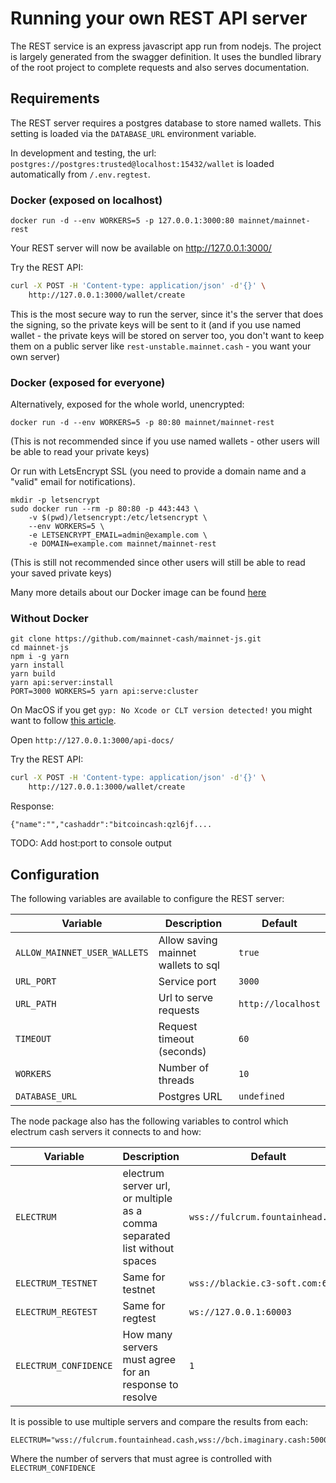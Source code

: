 # Running your own REST API server

The REST service is an express javascript app run from nodejs. The project is largely generated from the swagger definition. It uses the bundled library of the root project to complete requests and also serves documentation.

## Requirements

The REST server requires a postgres database to store named wallets. This setting is loaded via the `DATABASE_URL` environment variable.

In development and testing, the url: `postgres://postgres:trusted@localhost:15432/wallet` is loaded automatically from `/.env.regtest`.

### Docker (exposed on localhost) <Badge text="recommended" type="tip"/>

```shell
docker run -d --env WORKERS=5 -p 127.0.0.1:3000:80 mainnet/mainnet-rest
```

Your REST server will now be available on http://127.0.0.1:3000/

Try the REST API:

```sh
curl -X POST -H 'Content-type: application/json' -d'{}' \
    http://127.0.0.1:3000/wallet/create
```

This is the most secure way to run the server, since it's the server that does the signing, so the private keys
will be sent to it (and if you use named wallet - the private keys will be stored on server too, you don't want to
keep them on a public server like `rest-unstable.mainnet.cash` - you want your own server)

### Docker (exposed for everyone) <Badge text="not recommended" type="warning"/>

Alternatively, exposed for the whole world, unencrypted:  

```shell
docker run -d --env WORKERS=5 -p 80:80 mainnet/mainnet-rest
```

(This is not recommended since if you use named wallets - other users will be able to read your private keys)

Or run with LetsEncrypt SSL (you need to provide a domain name and a "valid" email for notifications). 

```shell
mkdir -p letsencrypt
sudo docker run --rm -p 80:80 -p 443:443 \
    -v $(pwd)/letsencrypt:/etc/letsencrypt \
    --env WORKERS=5 \
    -e LETSENCRYPT_EMAIL=admin@example.com \
    -e DOMAIN=example.com mainnet/mainnet-rest
```

(This is still not recommended since other users will still be able to read your saved private keys)

Many more details about our Docker image can be found [here](https://github.com/mainnet-cash/mainnet-js/blob/master/generated/serve/docker/README.md)

### Without Docker <Badge text="safe, but hard" type="tip"/>

```shell
git clone https://github.com/mainnet-cash/mainnet-js.git
cd mainnet-js
npm i -g yarn
yarn install
yarn build
yarn api:server:install
PORT=3000 WORKERS=5 yarn api:serve:cluster
```

On MacOS if you get `gyp: No Xcode or CLT version detected!` you might want to follow 
[this article](https://medium.com/flawless-app-stories/gyp-no-xcode-or-clt-version-detected-macos-catalina-anansewaa-38b536389e8d).

Open `http://127.0.0.1:3000/api-docs/`

Try the REST API:

```sh
curl -X POST -H 'Content-type: application/json' -d'{}' \
    http://127.0.0.1:3000/wallet/create
```

Response:

```
{"name":"","cashaddr":"bitcoincash:qzl6jf....
```

TODO: Add host:port to console output

## Configuration

The following variables are available to configure the REST server:

| Variable | Description | Default|
| ----------- | ----------- | ------ |
| `ALLOW_MAINNET_USER_WALLETS` | Allow saving mainnet wallets to sql  | `true` |
| `URL_PORT`  | Service port | `3000` |
| `URL_PATH` | Url to serve requests | `http://localhost` |
| `TIMEOUT` | Request timeout (seconds)  | `60` |
| `WORKERS` | Number of threads  | `10` |
| `DATABASE_URL` | Postgres URL  | `undefined` |

The node package also has the following variables to control which electrum cash servers it connects to and how:

| Variable | Description | Default|
| ----------- | ----------- | ------ |
| `ELECTRUM` | electrum server url, or multiple as a comma separated list without spaces  | `wss://fulcrum.fountainhead.cash` |
| `ELECTRUM_TESTNET` | Same for testnet | `wss://blackie.c3-soft.com:60004` |
| `ELECTRUM_REGTEST` | Same for regtest  | `ws://127.0.0.1:60003` |
| `ELECTRUM_CONFIDENCE` | How many servers must agree for an response to resolve  | `1` |

It is possible to use multiple servers and compare the results from each:

```
ELECTRUM="wss://fulcrum.fountainhead.cash,wss://bch.imaginary.cash:50004"
```

Where the number of servers that must agree is controlled with `ELECTRUM_CONFIDENCE`
